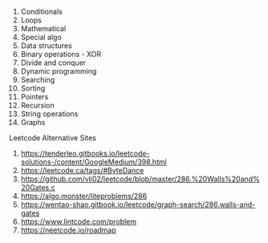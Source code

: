 1. Conditionals
2. Loops
3. Mathematical
4. Special algo
5. Data structures
6. Binary operations - XOR
7. Divide and conquer
8. Dynamic programming
9. Searching
10. Sorting
11. Pointers
12. Recursion
13. String operations
14. Graphs

Leetcode Alternative Sites
1. https://tenderleo.gitbooks.io/leetcode-solutions-/content/GoogleMedium/398.html
2. https://leetcode.ca/tags/#ByteDance
3. https://github.com/vli02/leetcode/blob/master/286.%20Walls%20and%20Gates.c
4. https://algo.monster/liteproblems/286
5. https://wentao-shao.gitbook.io/leetcode/graph-search/286.walls-and-gates
6. https://www.lintcode.com/problem
7. https://neetcode.io/roadmap
